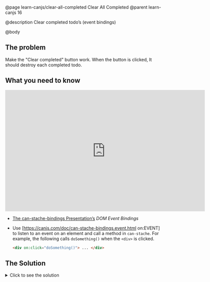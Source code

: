 @page learn-canjs/clear-all-completed Clear All Completed
@parent learn-canjs 16

@description Clear completed todo’s (event bindings)

@body


## The problem
Make the "Clear completed" button work. When the button is clicked, It should destroy each completed todo.

## What you need to know

<iframe src="https://docs.google.com/presentation/d/e/2PACX-1vTF0-60TwgAwVzRGMKxYnjWtb2dIr1t-x2w2nDmvbc82PU_TxuGD3D2b7FA2cbZ0hmMUZEol3oG7-89/embed?start=false&loop=false&delayms=3000#slide=6" frameborder="0" width="640" height="389" allowfullscreen="true" mozallowfullscreen="true" webkitallowfullscreen="true"></iframe>

- [The can-stache-bindings Presentation’s](https://docs.google.com/presentation/d/1xiu2fe_mIi37lNcAfTUnNXs-nSvLUDm8BADl_KJIC0g/edit?usp=sharing#slide=6) _DOM Event Bindings_
- Use [https://canjs.com/doc/can-stache-bindings.event.html on:EVENT] to listen to an event on an element and call a method in `can-stache`.  For example, the following calls `doSomething()` when the `<div>` is clicked.

   ```html
   <div on:click="doSomething()"> ... </div>
   ```

## The Solution

<details>
<summary>Click to see the solution</summary>

Update _models/todo.js_ to the following:

@sourceref ./todo.js
@highlight 42-46,only

Update _index.stache_ to the following:

@sourceref ./index.html
@highlight 31-32,only

</solution>